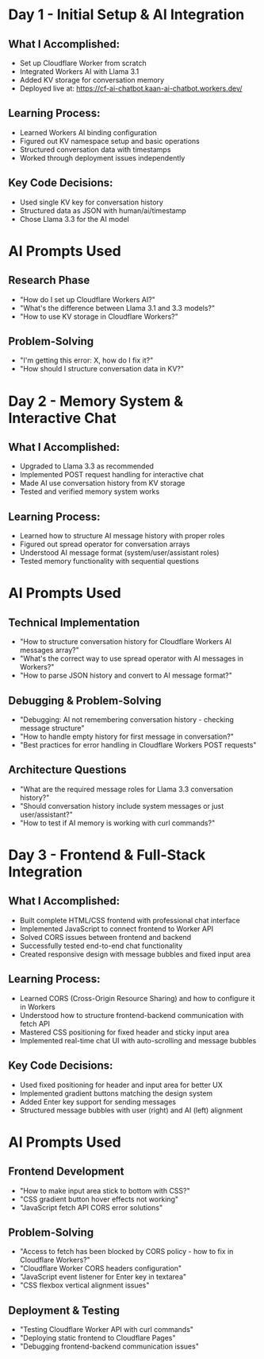 # Day 1 - Initial Setup & AI Integration

## What I Accomplished:
- Set up Cloudflare Worker from scratch
- Integrated Workers AI with Llama 3.1
- Added KV storage for conversation memory
- Deployed live at: https://cf-ai-chatbot.kaan-ai-chatbot.workers.dev/

## Learning Process:
- Learned Workers AI binding configuration
- Figured out KV namespace setup and basic operations
- Structured conversation data with timestamps
- Worked through deployment issues independently

## Key Code Decisions:
- Used single KV key for conversation history
- Structured data as JSON with human/ai/timestamp
- Chose Llama 3.3 for the AI model

# AI Prompts Used

## Research Phase
- "How do I set up Cloudflare Workers AI?"
- "What's the difference between Llama 3.1 and 3.3 models?"
- "How to use KV storage in Cloudflare Workers?"

## Problem-Solving
- "I'm getting this error: X, how do I fix it?"
- "How should I structure conversation data in KV?"

# Day 2 - Memory System & Interactive Chat

## What I Accomplished:
- Upgraded to Llama 3.3 as recommended
- Implemented POST request handling for interactive chat
- Made AI use conversation history from KV storage
- Tested and verified memory system works

## Learning Process:
- Learned how to structure AI message history with proper roles
- Figured out spread operator for conversation arrays
- Understood AI message format (system/user/assistant roles)
- Tested memory functionality with sequential questions

# AI Prompts Used

## Technical Implementation
- "How to structure conversation history for Cloudflare Workers AI messages array?"
- "What's the correct way to use spread operator with AI messages in Workers?"
- "How to parse JSON history and convert to AI message format?"

## Debugging & Problem-Solving
- "Debugging: AI not remembering conversation history - checking message structure"
- "How to handle empty history for first message in conversation?"
- "Best practices for error handling in Cloudflare Workers POST requests"

## Architecture Questions
- "What are the required message roles for Llama 3.3 conversation history?"
- "Should conversation history include system messages or just user/assistant?"
- "How to test if AI memory is working with curl commands?"

# Day 3 - Frontend & Full-Stack Integration

## What I Accomplished:
- Built complete HTML/CSS frontend with professional chat interface
- Implemented JavaScript to connect frontend to Worker API
- Solved CORS issues between frontend and backend
- Successfully tested end-to-end chat functionality
- Created responsive design with message bubbles and fixed input area

## Learning Process:
- Learned CORS (Cross-Origin Resource Sharing) and how to configure it in Workers
- Understood how to structure frontend-backend communication with fetch API
- Mastered CSS positioning for fixed header and sticky input area
- Implemented real-time chat UI with auto-scrolling and message bubbles

## Key Code Decisions:
- Used fixed positioning for header and input area for better UX
- Implemented gradient buttons matching the design system
- Added Enter key support for sending messages
- Structured message bubbles with user (right) and AI (left) alignment

# AI Prompts Used

## Frontend Development
- "How to make input area stick to bottom with CSS?"
- "CSS gradient button hover effects not working"
- "JavaScript fetch API CORS error solutions"

## Problem-Solving
- "Access to fetch has been blocked by CORS policy - how to fix in Cloudflare Workers?"
- "Cloudflare Worker CORS headers configuration"
- "JavaScript event listener for Enter key in textarea"
- "CSS flexbox vertical alignment issues"

## Deployment & Testing
- "Testing Cloudflare Worker API with curl commands"
- "Deploying static frontend to Cloudflare Pages"
- "Debugging frontend-backend communication issues"
